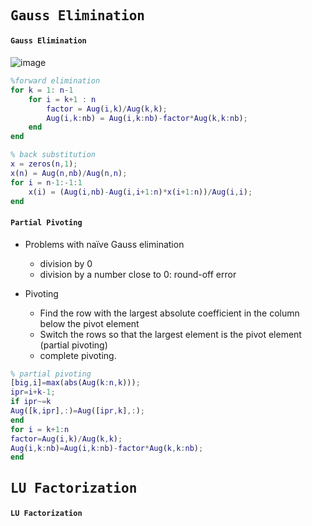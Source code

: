 ## <pre>Gauss Elimination</pre>  
#### <code>Gauss Elimination</code>  
![image](https://user-images.githubusercontent.com/43701183/48657269-4afbfe00-ea72-11e8-8c3f-c1fd365f6c4c.png)  
```matlab
%forward elimination
for k = 1: n-1
    for i = k+1 : n
        factor = Aug(i,k)/Aug(k,k);
        Aug(i,k:nb) = Aug(i,k:nb)-factor*Aug(k,k:nb);
    end
end

% back substitution
x = zeros(n,1);
x(n) = Aug(n,nb)/Aug(n,n);
for i = n-1:-1:1
    x(i) = (Aug(i,nb)-Aug(i,i+1:n)*x(i+1:n))/Aug(i,i);
end
```  


#### <code>Partial Pivoting</code>  
* Problems with naïve Gauss elimination  
  * division by 0  
  * division by a number close to 0: round-off error  
  
* Pivoting  
  * Find the row with the largest absolute coefficient in the column below the pivot element  
  * Switch the rows so that the largest element is the pivot element (partial pivoting)  
  * complete pivoting.  

```matlab
% partial pivoting
[big,i]=max(abs(Aug(k:n,k)));
ipr=i+k-1;
if ipr~=k
Aug([k,ipr],:)=Aug([ipr,k],:);
end
for i = k+1:n
factor=Aug(i,k)/Aug(k,k);
Aug(i,k:nb)=Aug(i,k:nb)-factor*Aug(k,k:nb);
end
```  
## <pre>LU Factorization</pre>  
#### <code>LU Factorization</code>  
